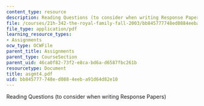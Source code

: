 ```yaml
---
content_type: resource
description: Reading Questions (to consider when writing Response Papers)
file: /courses/21h-342-the-royal-family-fall-2003/bb845777748ed0884eeba91d64d82e10_asgmt4.pdf
file_type: application/pdf
learning_resource_types:
- Assignments
ocw_type: OCWFile
parent_title: Assignments
parent_type: CourseSection
parent_uid: 46ca0f82-73f2-e8ca-bd6a-d6587fbc261b
resourcetype: Document
title: asgmt4.pdf
uid: bb845777-748e-d088-4eeb-a91d64d82e10
---
```

Reading Questions (to consider when writing Response Papers)